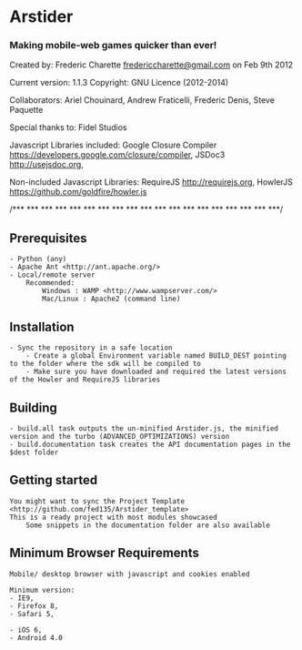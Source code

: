# Arstider

### Making mobile-web games quicker than ever!

Created by: 
	Frederic Charette <fredericcharette@gmail.com>
		on Feb 9th 2012

Current version: 1.1.3
Copyright: GNU Licence (2012-2014)

Collaborators:
	Ariel Chouinard,
	Andrew Fraticelli,
	Frederic Denis,
	Steve Paquette
	
Special thanks to:
	Fidel Studios
	
Javascript Libraries included:
        Google Closure Compiler <https://developers.google.com/closure/compiler>,
	JSDoc3 <http://usejsdoc.org>, 
	
Non-included Javascript Libraries:
	RequireJS <http://requirejs.org>,
        HowlerJS <https://github.com/goldfire/howler.js>

/*** *** *** *** *** *** *** *** *** *** *** *** *** *** *** *** *** *** ***/


## Prerequisites

	- Python (any)
	- Apache Ant <http://ant.apache.org/>
	- Local/remote server 
		Recommended:
			Windows : WAMP <http://www.wampserver.com/>
			Mac/Linux : Apache2 (command line)

## Installation

	- Sync the repository in a safe location
        - Create a global Environment variable named BUILD_DEST pointing to the folder where the sdk will be compiled to
        - Make sure you have downloaded and required the latest versions of the Howler and RequireJS libraries 
        
## Building

	- build.all task outputs the un-minified Arstider.js, the minified version and the turbo (ADVANCED_OPTIMIZATIONS) version
	- build.documentation task creates the API documentation pages in the $dest folder
	
## Getting started

	You might want to sync the Project Template <http://github.com/fed135/Arstider_template>
	This is a ready project with most modules showcased
        Some snippets in the documentation folder are also available
	
## Minimum Browser Requirements

	Mobile/ desktop browser with javascript and cookies enabled
	
	Minimum version:
	- IE9,
	- Firefox 8,
	- Safari 5,
	
	- iOS 6,
	- Android 4.0
